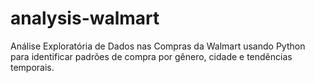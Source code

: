 # analysis-walmart
Análise Exploratória de Dados nas Compras da Walmart usando Python para identificar padrões de compra por gênero, cidade e tendências temporais.
